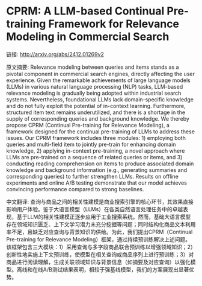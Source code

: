# CPRM: A LLM-based Continual Pre-training Framework for Relevance Modeling in Commercial Search

链接: http://arxiv.org/abs/2412.01269v2

原文摘要:
Relevance modeling between queries and items stands as a pivotal component in
commercial search engines, directly affecting the user experience. Given the
remarkable achievements of large language models (LLMs) in various natural
language processing (NLP) tasks, LLM-based relevance modeling is gradually
being adopted within industrial search systems. Nevertheless, foundational LLMs
lack domain-specific knowledge and do not fully exploit the potential of
in-context learning. Furthermore, structured item text remains underutilized,
and there is a shortage in the supply of corresponding queries and background
knowledge. We thereby propose CPRM (Continual Pre-training for Relevance
Modeling), a framework designed for the continual pre-training of LLMs to
address these issues. Our CPRM framework includes three modules: 1) employing
both queries and multi-field item to jointly pre-train for enhancing domain
knowledge, 2) applying in-context pre-training, a novel approach where LLMs are
pre-trained on a sequence of related queries or items, and 3) conducting
reading comprehension on items to produce associated domain knowledge and
background information (e.g., generating summaries and corresponding queries)
to further strengthen LLMs. Results on offline experiments and online A/B
testing demonstrate that our model achieves convincing performance compared to
strong baselines.

中文翻译:
查询与商品之间的相关性建模是商业搜索引擎的核心环节，其效果直接影响用户体验。鉴于大语言模型（LLMs）在各类自然语言处理任务中的卓越表现，基于LLM的相关性建模正逐步应用于工业搜索系统。然而，基础大语言模型存在领域知识匮乏、上下文学习潜力未充分挖掘等问题；同时结构化商品文本利用率不足，且缺乏对应查询与背景知识的供给。为此，我们提出CPRM（Continual Pre-training for Relevance Modeling）框架，通过持续预训练解决上述问题。该框架包含三大模块：1）采用查询与多字段商品联合预训练以增强领域知识；2）创新性地实施上下文预训练，使模型在相关查询或商品序列上进行预训练；3）对商品进行阅读理解，生成关联领域知识与背景信息（如摘要及对应查询）以强化模型。离线和在线A/B测试结果表明，相较于强基线模型，我们的方案展现出显著优势。
